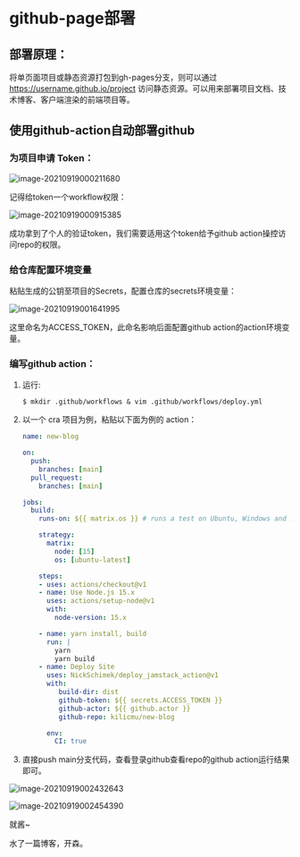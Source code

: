 # github-page部署

## 部署原理：

将单页面项目或静态资源打包到gh-pages分支，则可以通过 https://username.github.io/project 访问静态资源。可以用来部署项目文档、技术博客、客户端渲染的前端项目等。

## 使用github-action自动部署github

### 为项目申请 Token：

![image-20210919000211680](https://cdn.jsdelivr.net/gh/kilicmu/markdown-images@master//image/image-20210919000211680.png)

记得给token一个workflow权限：

![image-20210919000915385](https://cdn.jsdelivr.net/gh/kilicmu/markdown-images@master//image/image-20210919000915385.png)

成功拿到了个人的验证token，我们需要适用这个token给予github action操控访问repo的权限。

### 给仓库配置环境变量

粘贴生成的公钥至项目的Secrets，配置仓库的secrets环境变量：

![image-20210919001641995](https://cdn.jsdelivr.net/gh/kilicmu/markdown-images@master//image/image-20210919001641995.png)

这里命名为ACCESS_TOKEN，此命名影响后面配置github action的action环境变量。

### 编写github action：

1. 运行: 

   ```shell
   $ mkdir .github/workflows & vim .github/workflows/deploy.yml
   ```

2. 以一个 cra 项目为例，粘贴以下面为例的 action：

   ```yaml
   name: new-blog
   
   on:
     push:
       branches: [main]
     pull_request:
       branches: [main]
   
   jobs:
     build:
       runs-on: ${{ matrix.os }} # runs a test on Ubuntu, Windows and macOS
   
       strategy:
         matrix:
           node: [15]
           os: [ubuntu-latest]
   
       steps:
       - uses: actions/checkout@v1
       - name: Use Node.js 15.x
         uses: actions/setup-node@v1
         with:
           node-version: 15.x
   
       - name: yarn install, build
         run: |
           yarn
           yarn build
       - name: Deploy Site
         uses: NickSchimek/deploy_jamstack_action@v1
         with:
            build-dir: dist
            github-token: ${{ secrets.ACCESS_TOKEN }}
            github-actor: ${{ github.actor }}
            github-repo: kilicmu/new-blog
   
         env:
           CI: true
   ```

3. 直接push main分支代码，查看登录github查看repo的github action运行结果即可。

![image-20210919002432643](https://cdn.jsdelivr.net/gh/kilicmu/markdown-images@master//image/image-20210919002432643.png)

![image-20210919002454390](https://cdn.jsdelivr.net/gh/kilicmu/markdown-images@master//image/image-20210919002454390.png)

就酱~

水了一篇博客，开森。
